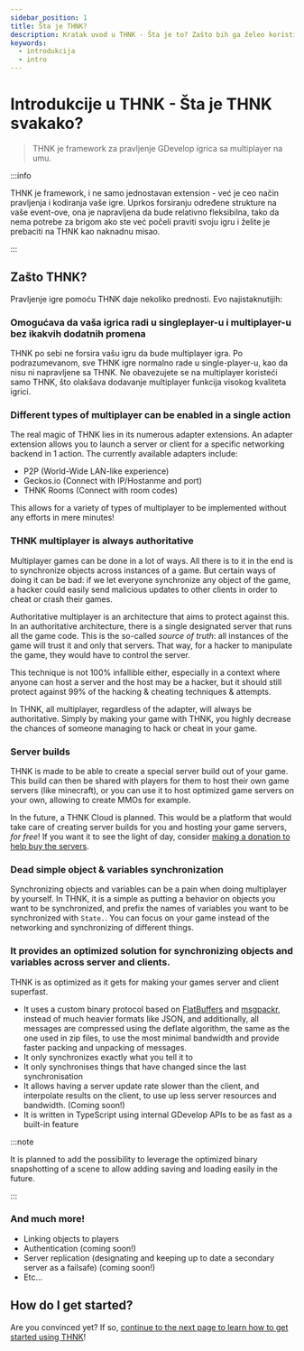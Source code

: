 ```yaml
---
sidebar_position: 1
title: Šta je THNK?
description: Kratak uvod u THNK - Šta je to? Zašto bih ga želeo koristiti? Kako da počnem? Sva ova pitanja će biti odgovorena ovde. Ovo je preporučena tačka za početak rada sa THNK framework-om.
keywords:
  - introdukcija
  - intro
---
```


<head>
  <script type="application/ld+json">
    {JSON.stringify({
      "@context": "https://schema.org",
      "@type": "Organization",
      "url": "https://thnk.cloud/docs/why-thnk/",
      "logo": "https://thnk.cloud/img/thnk.png"
    })}
  </script>
</head>

# Introdukcije u THNK - Šta je THNK svakako?

> THNK je framework za pravljenje GDevelop igrica sa multiplayer na umu.

:::info

THNK je framework, i ne samo jednostavan extension - već je ceo način pravljenja i kodiranja vaše igre. Uprkos forsiranju određene strukture na vaše event-ove, ona je napravljena da bude relativno fleksibilna, tako da nema potrebe za brigom ako ste već počeli praviti ​​svoju igru ​​i želite je prebaciti na THNK kao naknadnu misao.

:::

## Zašto THNK?

Pravljenje igre pomoću THNK daje nekoliko prednosti. Evo najistaknutijih:

### Omogućava da vaša igrica radi u singleplayer-u i multiplayer-u bez ikakvih dodatnih promena

THNK po sebi ne forsira vašu igru da bude multiplayer igra. Po podrazumevanom, sve THNK igre normalno rade u single-player-u, kao da nisu ni napravljene sa THNK. Ne obavezujete se na multiplayer koristeći samo THNK, što olakšava dodavanje multiplayer funkcija visokog kvaliteta igrici.

### Different types of multiplayer can be enabled in a single action

The real magic of THNK lies in its numerous adapter extensions. An adapter extension allows you to launch a server or client for a specific networking backend in 1 action. The currently available adapters include:

- P2P (World-Wide LAN-like experience)
- Geckos.io (Connect with IP/Hostanme and port)
- THNK Rooms (Connect with room codes)

This allows for a variety of types of multiplayer to be implemented without any efforts in mere minutes!

### THNK multiplayer is always authoritative

Multiplayer games can be done in a lot of ways. All there is to it in the end is to synchronize objects across instances of a game. But certain ways of doing it can be bad: if we let everyone synchronize any object of the game, a hacker could easily send malicious updates to other clients in order to cheat or crash their games.

Authoritative multiplayer is an architecture that aims to protect against this. In an authoritative architecture, there is a single designated server that runs all the game code. This is the so-called _source of truth_: all instances of the game will trust it and only that servers. That way, for a hacker to manipulate the game, they would have to control the server.

This technique is not 100% infallible either, especially in a context where anyone can host a server and the host may be a hacker, but it should still protect against 99% of the hacking & cheating techniques & attempts.

In THNK, all multiplayer, regardless of the adapter, will always be authoritative. Simply by making your game with THNK, you highly decrease the chances of someone managing to hack or cheat in your game.

### Server builds

THNK is made to be able to create a special server build out of your game. This build can then be shared with players for them to host their own game servers (like minecraft), or you can use it to host optimized game servers on your own, allowing to create MMOs for example.

In the future, a THNK Cloud is planned. This would be a platform that would take care of creating server builds for you and hosting your game servers, _for free_! If you want it to see the light of day, consider [making a donation to help buy the servers](https://ko-fi.com/arthuro555).

### Dead simple object & variables synchronization

Synchronizing objects and variables can be a pain when doing multiplayer by yourself. In THNK, it is a simple as putting a behavior on objects you want to be synchronized, and prefix the names of variables you want to be synchronized with `State.`. You can focus on your game instead of the networking and synchronizing of different things.

### It provides an optimized solution for synchronizing objects and variables across server and clients.

THNK is as optimized as it gets for making your games server and client superfast.

- It uses a custom binary protocol based on [FlatBuffers](https://google.github.io/flatbuffers/) and [msgpackr](https://github.com/kriszyp/msgpackr), instead of much heavier formats like JSON, and additionally, all messages are compressed using the deflate algorithm, the same as the one used in zip files, to use the most minimal bandwidth and provide faster packing and unpacking of messages.
- It only synchronizes exactly what you tell it to
- It only synchronises things that have changed since the last synchronisation
- It allows having a server update rate slower than the client, and interpolate results on the client, to use up less server resources and bandwidth. (Coming soon!)
- It is written in TypeScript using internal GDevelop APIs to be as fast as a built-in feature

:::note

It is planned to add the possibility to leverage the optimized binary snapshotting of a scene to allow adding saving and loading easily in the future.

:::

### And much more!

- Linking objects to players
- Authentication (coming soon!)
- Server replication (designating and keeping up to date a secondary server as a failsafe) (coming soon!)
- Etc...

## How do I get started?

Are you convinced yet? If so, [continue to the next page to learn how to get started using THNK](/docs/getting-started/)!
